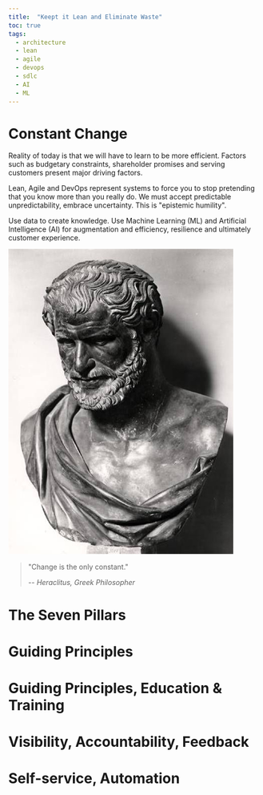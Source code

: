 ```yaml
---
title:  "Keept it Lean and Eliminate Waste"
toc: true
tags:
  - architecture
  - lean
  - agile
  - devops
  - sdlc
  - AI
  - ML
---
```


# Constant Change

Reality of today is that we will have to learn to be more efficient.  Factors such as budgetary constraints, shareholder promises and serving customers present major driving factors.

Lean, Agile and DevOps represent systems to force you to stop pretending that you know more than you really do. We must accept predictable unpredictability, embrace uncertainty. This is "epistemic humility".

Use data to create knowledge. Use Machine Learning (ML) and Artificial Intelligence (AI) for augmentation and efficiency, resilience and ultimately customer experience.

![Heraclitus](../assets/images/heraclitus.png)
> "Change is the only constant."
>
> -- <cite>Heraclitus, Greek Philosopher</cite>


# The Seven Pillars

# Guiding Principles

# Guiding Principles, Education & Training

# Visibility, Accountability, Feedback

# Self-service, Automation
